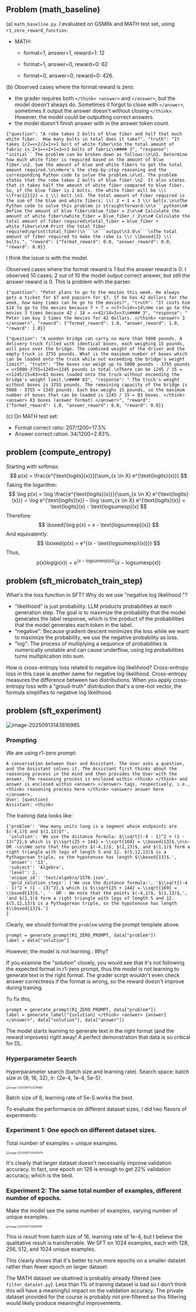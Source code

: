 ## Problem (math_baseline)

(a) `math_baseline.py`. I evaluated on GSM8k and MATH test set, using `r1_zero_reward_function`.

* MATH:

  * format=1, answer=1, reward=1: 12

  * format=1, answer=0, reward=0: 62

  * format=0, answer=0, reward=0: 426.

(b) Observed cases where the format reward is zero: 

* the grader requires both `</think> <answer>` and `</answer>`, but the model doesn't always do. Sometimes it forgot to close with `</answer>`, sometimes it output the answer doesn't without closing `</think>`. However, the model could be outputting correct answers.
* the model doesn't finish answer with in the answer token count. 

```
{"question": "A robe takes 2 bolts of blue fiber and half that much white fiber.  How many bolts in total does it take?", "truth": "It takes 2/2=<<2/2=1>>1 bolt of white fiber\nSo the total amount of fabric is 2+1=<<2+1=3>>3 bolts of fabric\n#### 3", "response": "initial`` The problem can be broken down as follows:\n\n1. Determine how much white fiber is required based on the amount of blue fiber.\n2. Sum the amount of blue and white fibers to get the total amount required.\n\nHere's the step-by-step reasoning and the corresponding Python code to solve the problem.\n\n1. The problem states that the robe takes 2 bolts of blue fiber.\n2. It also states that it takes half the amount of white fiber compared to blue fiber. So, if the blue fiber is 2 bolts, the white fiber will be \\( \\frac{2}{2} = 1 \\) bolt.\n3. The total amount of fiber required is the sum of the blue and white fibers: \\( 2 + 1 = 3 \\) bolts.\n\nThe Python code to solve this problem is straightforward:\n\n```python\n# Define the amount of blue fiber\nblue_fiber = 2\n\n# Calculate the amount of white fiber\nwhite_fiber = blue_fiber / 2\n\n# Calculate the total amount of fiber required\ntotal_fiber = blue_fiber + white_fiber\n\n# Print the total fiber required\nprint(total_fiber)\n```\n```output\n3.0\n```\nThe total amount of fiber required to make the robe is \\( \\boxed{3} \\) bolts.", "reward": {"format_reward": 0.0, "answer_reward": 0.0, "reward": 0.0}}
```

I think the issue is with the model.

Observed cases where the format reward is 1 but the answer reward is 0: I observed 10 cases; 2 out of 10 the model output correct answer, but still the answer reward is 0. This is problem with the parser. 

```
{"question": "Peter plans to go to the movies this week. He always gets a ticket for $7 and popcorn for $7. If he has 42 dollars for the week, how many times can he go to the movies?", "truth": "It costs him $14 to go to the movies because 7 + 7 = <<7+7=14>>14\nHe can go to the movies 3 times because 42 / 14 = <<42/14=3>>3\n#### 3", "response": " Peter can buy 3 times the movies for 42 dollars. </think> <answer> 3 </answer>", "reward": {"format_reward": 1.0, "answer_reward": 1.0, "reward": 1.0}}

{"question": "A wooden bridge can carry no more than 5000 pounds. A delivery truck filled with identical boxes, each weighing 15 pounds, will pass over the bridge. The combined weight of the driver and the empty truck is 3755 pounds. What is the maximum number of boxes which can be loaded onto the truck while not exceeding the bridge's weight limit?", "truth": "The boxes can weigh up to 5000 pounds - 3755 pounds = <<5000-3755=1245>>1245 pounds in total.\nThere can be 1245 / 15 = <<1245/15=83>>83 boxes loaded onto the truck without exceeding the bridge's weight limit.\n#### 83", "response": " The truck's weight without boxes is 3755 pounds. The remaining capacity of the bridge is 5000 - 3755 = 1245 pounds. Each box weighs 15 pounds, so the maximum number of boxes that can be loaded is 1245 / 15 = 83 boxes. </think> <answer> 83 boxes (answer format) </answer>", "reward": {"format_reward": 1.0, "answer_reward": 0.0, "reward": 0.0}}
```

(c) On MATH test set:

* Format correct ratio: 207/1200=17.3%
* Answer correct ration: 34/1200=2.83%.

## problem (compute_entropy)

Starting with softmax:
$$
p(x) = \frac{e^{\text{logits}(x)}}{\sum_{x \in X} e^{\text{logits}(x)}}
$$
Taking the logarithm:
$$
\log p(x) = \log \frac{e^{\text{logits}(x)}}{\sum_{x \in X} e^{\text{logits}(x)}} = \log e^{\text{logits}(x)} - \log \sum_{x \in X} e^{\text{logits}(x)} = \text{logits}(x) - \text{logsumexp}(x)
$$
Therefore:
$$
\boxed{\log p(x) = x - \text{logsumexp}(x)}
$$
And equivalently:
$$
\boxed{p(x) = e^{(x - \text{logsumexp}(x))}}
$$
Thus, 
$$
p(x)log(p(x)) = e^{(x - \text{logsumexp}(x))} (x - \text{logsumexp}(x))
$$

## problem (sft_microbatch_train_step)

What's the loss function in SFT? Why do we use "negative log likelihood "?

* "likelihood" is just probability. LLM products probabilities at each generation step. The goal is to maximize the probability that the model generates the label response, which is the product of the probabilities that the model generates each token in the label.
* "negative": Because gradient descent minimizes the loss while we want to maximize the probability, we use the negative probability as loss. 
* "log": The process of multiplying a sequence of probabilities is numerically unstable and can cause underflow, using log probabilities turns multiplication into sum. 

How is cross-entropy loss related to negative log likelihood? Cross-entropy loss in this case is another name for negative log likelihood. Cross-entropy measures the difference between two distributions. When you apply cross-entropy loss with a "groud-truth" distribution that's a one-hot vector, the formula simplifies to negative log likelihood.

## problem (sft_experiment)

![image-20250913143816985](https://raw.githubusercontent.com/yyin-dev/image_cloud/main/Picsee/image-20250913143816985_GQ5vNF.jpeg)

### Prompting

We are using r1-zero prompt: 

```
A conversation between User and Assistant. The User asks a question, and the Assistant solves it. The Assistant first thinks about the reasoning process in the mind and then provides the User with the answer. The reasoning process is enclosed within <think> </think> and answer is enclosed within <answer> </answer> tags, respectively, i.e., <think> reasoning process here </think> <answer> answer here </answer>.
User: {question}
Assistant: <think>
```

The training data looks like:

```
{'problem': 'How many units long is a segment whose endpoints are $(-4,1)$ and $(1,13)$?', 
 'solution': 'We use the distance formula: $\\sqrt{(-4 - 1)^2 + (1 - 13)^2},$ which is $\\sqrt{25 + 144} = \\sqrt{169} = \\boxed{13}$.\n\n- OR -\n\nWe note that the points $(-4,1)$, $(1,13)$, and $(1,1)$ form a right triangle with legs of length 5 and 12. $(5,12,13)$ is a Pythagorean triple, so the hypotenuse has length $\\boxed{13}$.', 
 'answer': '13', 
 'subject': 'Algebra', 
 'level': 2, 
 'unique_id': 'test/algebra/1570.json', 
 'gold_solution_steps': ['We use the distance formula:', '$\\sqrt{(-4 - 1)^2 + (1 - 13)^2},$ which is $\\sqrt{25 + 144} = \\sqrt{169} = \\boxed{13}$.', '- OR - We note that the points $(-4,1)$, $(1,13)$,', 'and $(1,1)$ form a right triangle with legs of length 5 and 12. $(5,12,13)$ is a Pythagorean triple, so the hypotenuse has length $\\boxed{13}$.']
}
```

Clearly, we should format the `problem` using the prompt template above. 

```
prompt = generate_prompt(R1_ZERO_PROMPT, data["problem"])
label = data["solution"]
```

However, the model is not learning.. Why?

If you examine the "solution" closely, you would see that it's not following the expected format in r1-zero prompt, thus the model is not learning to generate text in the right format. The grader script wouldn't even check answer correctness if the format is wrong, so the reward doesn't improve during training. 

To fix this, 

```
prompt = generate_prompt(R1_ZERO_PROMPT, data["problem"])
label = generate_label("{solution} </think> <answer> {answer} </answer>", data["solution"], data["answer"])
```

The model starts learning to generate text in the right format (and the reward improves) right away! A perfect demonstration that data is so critical for DL. 

### Hyperparameter Search

Hyperparameter search (batch size and learning rate). Search space: batch size in {8, 16, 32}, lr: {2e-4, 1e-4, 5e-5}. 

<img src="https://raw.githubusercontent.com/yyin-dev/image_cloud/main/Picsee/image-20250917123218980_545isL.jpeg" alt="image-20250917123218980" style="zoom:50%;" />

Batch size of 8, learning rate of 5e-5 works the best. 

To evaluate the performance on different dataset sizes, I did two flavors of experiments:

### Experiment 1: One epoch on different dataset sizes. 

Total number of examples = unique examples.

<img src="https://raw.githubusercontent.com/yyin-dev/image_cloud/main/Picsee/image-20250917124415879_bwqK0R.jpeg" alt="image-20250917124415879" style="zoom:50%;" />

It's clearly that larger dataset doesn't necessarily improve validation accuracy. In fact, one epoch on 128 is enough to get 22% validation accuracy, which is the best. 

### Experiment 2: The same total number of examples, different number of epochs. 

Make the model see the same number of examples, varying number of unique examples. 

<img src="https://raw.githubusercontent.com/yyin-dev/image_cloud/main/Picsee/image-20250917124808181_T4bG47.jpeg" alt="image-20250917124808181" style="zoom:50%;" />

This is result from batch size of 16, learning rate of 1e-4, but I believe the qualitative result is transferrable. We SFT on 1024 examples, each with 128, 256, 512, and 1024 unique examples. 

This clearly shows that it's better to run more epochs on a smaller dataset rather than fewer epoch on larger dataset.



The MATH dataset we obatined is probably already filtered (see `filter_dataset.py`). Less than 1% of training dataset is bad so I don't think this will have a meaningful impact on the validation accuracy. The private dataset provided for the course is probably not pre-filtered so this filtering would likely produce meaningful improvements. 